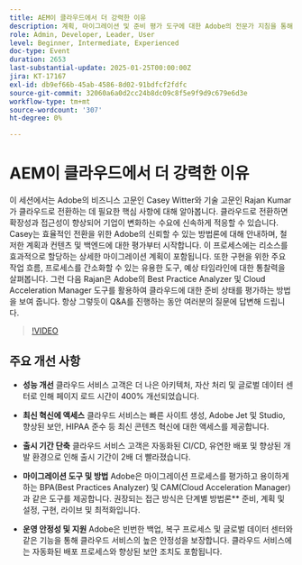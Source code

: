 ```yaml
---
title: AEM이 클라우드에서 더 강력한 이유
description: 계획, 마이그레이션 및 준비 평가 도구에 대한 Adobe의 전문가 지침을 통해 클라우드로 전환
role: Admin, Developer, Leader, User
level: Beginner, Intermediate, Experienced
doc-type: Event
duration: 2653
last-substantial-update: 2025-01-25T00:00:00Z
jira: KT-17167
exl-id: db9ef66b-45ab-4586-8d02-91bdfcf2fdfc
source-git-commit: 32060a6a0d2cc24b8dc09c8f5e9f9d9c679e6d3e
workflow-type: tm+mt
source-wordcount: '307'
ht-degree: 0%

---
```


# AEM이 클라우드에서 더 강력한 이유

이 세션에서는 Adobe의 비즈니스 고문인 Casey Witter와 기술 고문인 Rajan Kumar가 클라우드로 전환하는 데 필요한 핵심 사항에 대해 알아봅니다. 클라우드로 전환하면 확장성과 접근성이 향상되어 기업이 변화하는 수요에 신속하게 적응할 수 있습니다. Casey는 효율적인 전환을 위한 Adobe의 신뢰할 수 있는 방법론에 대해 안내하며, 철저한 계획과 컨텐츠 및 백엔드에 대한 평가부터 시작합니다. 이 프로세스에는 리소스를 효과적으로 할당하는 상세한 마이그레이션 계획이 포함됩니다. 또한 구현을 위한 주요 작업 흐름, 프로세스를 간소화할 수 있는 유용한 도구, 예상 타임라인에 대한 통찰력을 살펴봅니다. 그런 다음 Rajan은 Adobe의 Best Practice Analyzer 및 Cloud Acceleration Manager 도구를 활용하여 클라우드에 대한 준비 상태를 평가하는 방법을 보여 줍니다. 항상 그렇듯이 Q&amp;A를 진행하는 동안 여러분의 질문에 답변해 드립니다.

>[!VIDEO](https://video.tv.adobe.com/v/3443023/?learn=on&enablevpops)

## 주요 개선 사항

* **성능 개선** 클라우드 서비스 고객은 더 나은 아키텍처, 자산 처리 및 글로벌 데이터 센터로 인해 페이지 로드 시간이 400% 개선되었습니다.

* **최신 혁신에 액세스** 클라우드 서비스는 빠른 사이트 생성, Adobe Jet 및 Studio, 향상된 보안, HIPAA 준수 등 최신 콘텐츠 혁신에 대한 액세스를 제공합니다.

* **출시 기간 단축** 클라우드 서비스 고객은 자동화된 CI/CD, 유연한 배포 및 향상된 개발 환경으로 인해 출시 기간이 2배 더 빨라졌습니다.

* **마이그레이션 도구 및 방법** Adobe은 마이그레이션 프로세스를 평가하고 용이하게 하는 BPA(Best Practices Analyzer) 및 CAM(Cloud Acceleration Manager)과 같은 도구를 제공합니다. 권장되는 접근 방식은 단계별 방법론** 준비, 계획 및 설정, 구현, 라이브 및 최적화입니다.

* **운영 안정성 및 지원** Adobe은 빈번한 백업, 복구 프로세스 및 글로벌 데이터 센터와 같은 기능을 통해 클라우드 서비스의 높은 안정성을 보장합니다. 클라우드 서비스에는 자동화된 배포 프로세스와 향상된 보안 조치도 포함됩니다.

